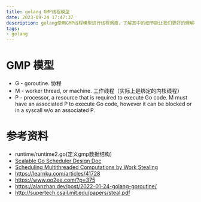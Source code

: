 ```yaml
---
title: golang GMP线程模型
date: 2023-09-24 17:47:37
description: golang使用GMP线程模型进行线程调度，了解其中的细节能让我们更好的理解程序的运行过程，减少问题。
tags:
- golang
---
```


# GMP 模型

* G - goroutine. 协程
* M - worker thread, or machine. 工作线程（实际上是绑定的内核线程）
* P - processor, a resource that is required to execute Go code. M must have an associated P to execute Go code, however it can be blocked or in a syscall w/o an associated P. 

# 参考资料

* runtime/runtime2.go(定义gmp数据结构)
* [Scalable Go Scheduler Design Doc](https://golang.org/s/go11sched)
* [Scheduling Multithreaded Computations
by Work Stealing](http://supertech.csail.mit.edu/papers/steal.pdf)
* https://learnku.com/articles/41728
* https://www.oo2ee.com/?p=375
* https://alanzhan.dev/post/2022-01-24-golang-goroutine/
* http://supertech.csail.mit.edu/papers/steal.pdf